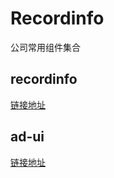 # Recordinfo
公司常用组件集合

## recordinfo
[链接地址](/tree/master/projects/recordinfo)


## ad-ui
[链接地址](/tree/master/projects/ad-ui)